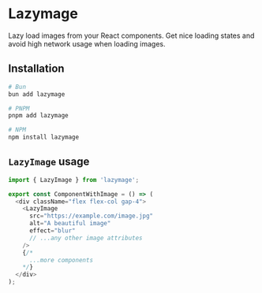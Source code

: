 # Lazymage

Lazy load images from your React components. Get nice loading states and avoid high network usage when loading images.

## Installation

```bash
# Bun
bun add lazymage

# PNPM
pnpm add lazymage

# NPM
npm install lazymage
```


## `LazyImage` usage

```typescript
import { LazyImage } from 'lazymage';

export const ComponentWithImage = () => (
  <div className="flex flex-col gap-4">
    <LazyImage
      src="https://example.com/image.jpg"
      alt="A beautiful image"
      effect="blur"
      // ...any other image attributes
    />
    {/* 
      ...more components
    */}
  </div>
);
```